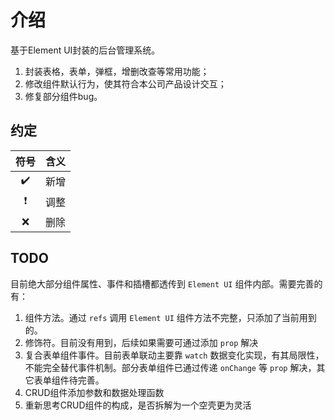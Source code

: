 # 介绍

基于Element UI封装的后台管理系统。

1. 封装表格，表单，弹框，增删改查等常用功能；
2. 修改组件默认行为，使其符合本公司产品设计交互；
3. 修复部分组件bug。

## 约定

| 符号 | 含义 |
| :--: | :--: |
| ✔️ | 新增 |
| ❗ | 调整 |
| ❌ | 删除 |

## TODO

目前绝大部分组件属性、事件和插槽都透传到 `Element UI` 组件内部。需要完善的有：

1. 组件方法。通过 `refs` 调用 `Element UI` 组件方法不完整，只添加了当前用到的。
2. 修饰符。目前没有用到，后续如果需要可通过添加 `prop` 解决
3. 复合表单组件事件。目前表单联动主要靠 `watch` 数据变化实现，有其局限性，不能完全替代事件机制。部分表单组件已通过传递 `onChange` 等 `prop` 解决，其它表单组件待完善。
4. CRUD组件添加参数和数据处理函数
5. 重新思考CRUD组件的构成，是否拆解为一个空壳更为灵活
